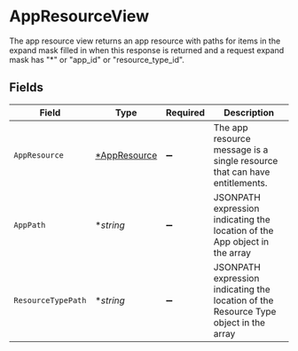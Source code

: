 # AppResourceView

 The app resource view returns an app resource with paths for items in the expand mask filled in when this response is returned and a request expand mask has "*" or "app_id" or "resource_type_id".



## Fields

| Field                                                                                  | Type                                                                                   | Required                                                                               | Description                                                                            |
| -------------------------------------------------------------------------------------- | -------------------------------------------------------------------------------------- | -------------------------------------------------------------------------------------- | -------------------------------------------------------------------------------------- |
| `AppResource`                                                                          | [*AppResource](../../models/shared/appresource.md)                                     | :heavy_minus_sign:                                                                     |  The app resource message is a single resource that can have entitlements.<br/>        |
| `AppPath`                                                                              | **string*                                                                              | :heavy_minus_sign:                                                                     |  JSONPATH expression indicating the location of the App object in the array<br/>       |
| `ResourceTypePath`                                                                     | **string*                                                                              | :heavy_minus_sign:                                                                     |  JSONPATH expression indicating the location of the Resource Type object in the array<br/> |